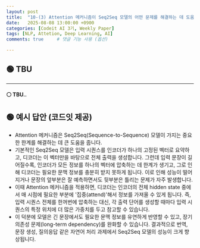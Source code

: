 ```yaml
---
layout: post
title:  "10-(3) Attention 메커니즘이 Seq2Seq 모델의 어떤 문제를 해결하는 데 도움이 되나요?"
date:   2025-08-08 13:00:00 +0900
categories: [Codeit AI 3기, Weekly Paper]
tags: [NLP, Attetion, Deep Learning, AI]
comments: true     # 댓글 기능 사용 (옵션)

---
```



## 🟢 TBU
---
#### ⚪ TBU..

## 🟢 예시 답안 (코드잇 제공)
> 
- Attention 메커니즘은 Seq2Seq(Sequence-to-Sequence) 모델이 가지는 중요한 한계를 해결하는 데 큰 도움을 줍니다. 
- 기본적인 Seq2Seq 모델은 입력 시퀀스를 인코더가 하나의 고정된 벡터로 요약하고, 디코더는 이 벡터만을 바탕으로 전체 출력을 생성합니다. 그런데 입력 문장이 길어질수록, 인코더가 모든 정보를 하나의 벡터에 압축하는 데 한계가 생기고, 그로 인해 디코더는 필요한 문맥 정보를 충분히 받지 못하게 됩니다. 이로 인해 성능이 떨어지거나 문장의 앞부분은 잘 예측하면서도 뒷부분은 틀리는 문제가 자주 발생합니다. 
- 이때 Attention 메커니즘을 적용하면, 디코더는 인코더의 전체 hidden state 중에서 매 시점에 필요한 부분에 '집중(attend)'해서 정보를 가져올 수 있게 됩니다. 즉, 입력 시퀀스 전체를 한꺼번에 압축하는 대신, 각 출력 단어를 생성할 때마다 입력 시퀀스의 특정 위치에 더 많은 가중치를 두고 참고할 수 있습니다. 
- 이 덕분에 모델은 긴 문장에서도 필요한 문맥 정보를 유연하게 반영할 수 있고, 장기 의존성 문제(long-term dependency)를 완화할 수 있습니다. 결과적으로 번역, 문장 생성, 질의응답 같은 자연어 처리 과제에서 Seq2Seq 모델의 성능이 크게 향상됩니다.